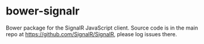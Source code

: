 ﻿bower-signalr
=============

Bower package for the SignalR JavaScript client. Source code is in the main repo at https://github.com/SignalR/SignalR, please log issues there.
